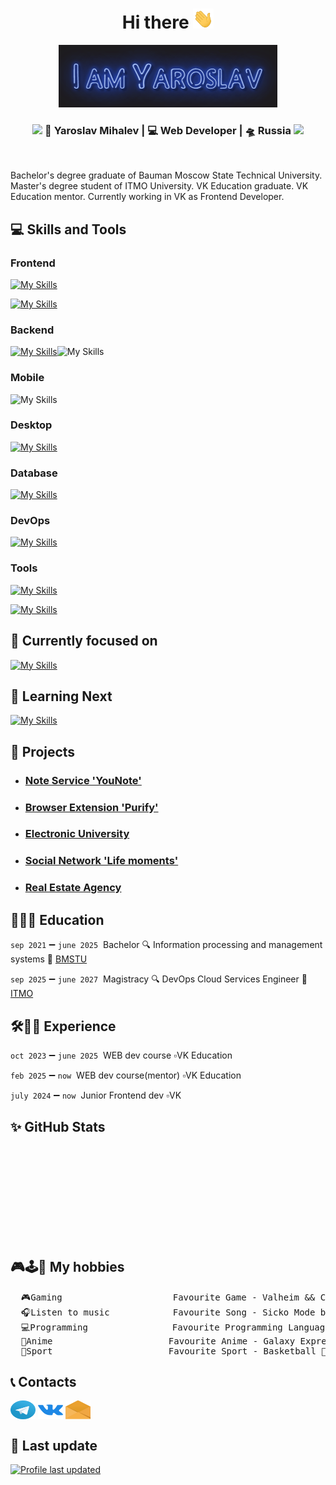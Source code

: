 <h1 align="center">
Hi there&nbsp<img src="assets/hi.gif" height="32" alt=""/>
</h1>

<div align="center">
<img src="assets/i_am.gif" height="100px" alt=""/>
<h3><img src="https://media.giphy.com/media/WUlplcMpOCEmTGBtBW/giphy.gif" width="30"> 🙎 Yaroslav Mihalev | 💻 Web Developer | 🛸 Russia <img src="https://media.giphy.com/media/WUlplcMpOCEmTGBtBW/giphy.gif" width="30"></h3>
<p align="center">
<img src="https://komarev.com/ghpvc/?username=YarikMix&label=Profile%20views&color=0e75b6&style=flat" alt="" />
</p>
</div>

Bachelor's degree graduate of Bauman Moscow State Technical University. Master's degree student of ITMO University. VK Education graduate. VK Education mentor. Currently working in VK as Frontend Developer.

## 💻 Skills and Tools

### Frontend
[![My Skills](https://skillicons.dev/icons?i=html,css,js,ts,react,redux)](https://skillicons.dev)

[![My Skills](https://skillicons.dev/icons?i=sass,bootstrap,materialui,tailwind,webpack,vite)](https://skillicons.dev)

### Backend
[![My Skills](https://skillicons.dev/icons?i=nestjs,nodejs,express,django)](https://skillicons.dev)![My Skills](https://go-skill-icons.vercel.app/api/icons?i=djangorestframework&theme=dark)

### Mobile
![My Skills](https://go-skill-icons.vercel.app/api/icons?i=reactnative&theme=dark)

### Desktop
[![My Skills](https://skillicons.dev/icons?i=tauri)](https://skillicons.dev)

### Database
[![My Skills](https://skillicons.dev/icons?i=postgres,mysql,redis)](https://skillicons.dev)

### DevOps
[![My Skills](https://skillicons.dev/icons?i=docker,nginx,githubactions,sentry)](https://skillicons.dev)

### Tools
[![My Skills](https://skillicons.dev/icons?i=git,gitlab,linux,bash,powershell)](https://skillicons.dev)

[![My Skills](https://skillicons.dev/icons?i=postman,figma,webstorm)](https://skillicons.dev)

## 🎯 Currently focused on

[![My Skills](https://skillicons.dev/icons?i=go,sentry,grafana,prometheus)](https://skillicons.dev)

## 📖 Learning Next

[![My Skills](https://skillicons.dev/icons?i=next,kubernetes)](https://skillicons.dev)

## 📝 Projects

* ### [Note Service 'YouNote'](https://you-note.ru)
* ### [Browser Extension 'Purify'](https://github.com/YarikMix/Purify)
* ### [Electronic University](https://github.com/YarikMix/university)
* ### [Social Network 'Life moments'](https://github.com/YarikMix/life-moments)
* ### [Real Estate Agency](https://github.com/YarikMix/agency)

## 📝👨‍🎓&nbsp;Education

`sep 2021` ➖ `june 2025`&nbsp; Bachelor 🔍 Information processing and management systems 🏢 [BMSTU](https://bmstu.ru/)

`sep 2025` ➖ `june 2027`&nbsp; Magistracy 🔍 DevOps Cloud Services Engineer 🏢 [ITMO](https://itmo.ru/)

## 🛠👨‍💻&nbsp;Experience

`oct 2023` ➖ `june 2025`&nbsp; WEB dev course ▫️VK Education

`feb 2025` ➖ `now`&nbsp; WEB dev course(mentor) ▫️VK Education

`july 2024` ➖ `now`&nbsp; Junior Frontend dev ▫️VK

## ✨ GitHub Stats

<div align="center" style="display: flex;">
  <img height="150em" src="https://github-readme-stats.vercel.app/api?username=YarikMix&show_icons=true&title_color=007bff&text_color=e7e7e7&icon_color=007bff&bg_color=171c28"  alt=""/>
  <img height="150em" src="https://github-readme-stats.vercel.app/api/top-langs/?username=YarikMix&langs_count=10&layout=compact&title_color=007bff&text_color=e7e7e7&icon_color=007bff&bg_color=171c28"  alt=""/>
</div>

## 🎮🕹️👾 My hobbies
<pre>
  🎮Gaming                     Favourite Game - Valheim && Cyberpunk 2077
  🎧Listen to music            Favourite Song - Sicko Mode by Travis Scott
  💻Programming                Favourite Programming Language - JavaScript
  👺Anime                      Favourite Anime - Galaxy Express 999
  💪️Sport                      Favourite Sport - Basketball 🏀 && Gym 💪
</pre>

## 📞 Contacts

<a href="https://t.me/Yaroslav738" target="blank"><img align="center" src="assets/telegram-logo.svg" height="30" width="40"/></a>
<a href="https://vk.com/id345691818" target="blank"><img align="center" src="assets/vk.svg" alt="dmitry__varin" height="30" width="40"/></a>
<a href="mailto: yaroslav7689@gmail.com" target="blank"><img align="center" src="assets/email-opened-svgrepo-com.svg" height="30" width="40"/></a>

## 🔄 Last update

[![Profile last updated](https://img.shields.io/github/last-commit/YarikMix/YarikMix/main?label=Last%20updated&style=flat)](https://github.com/YarikMix/YarikMix/commits)
